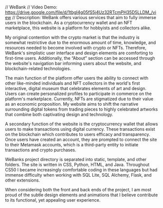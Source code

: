// WeBank
// Video Demo: https://drive.google.com/file/d/1tbgI4g05fS5j4Uz32RTcmPH35D5LLDM_/view
// Description:
WeBank offers various services that aim to fully immerse users in the blockchain. As a cryptocurrency wallet and an NFT marketplace, this website is a platform for hobbyists and collectors alike. 

My original contention with the crypto market is that the industry is somewhat restrictive due to the enormous amount of time, knowledge, and resources needed to become involved with crypto or NFTs. Therefore, WeBank's simplistic user interface and design elements are comforting to first-time users. Additionally, the “About” section can be accessed through the website's navigation bar informing users about the website, and blockchain-related technologies. 

The main function of the platform offer users the ability to connect with other like-minded individuals and NFT collectors in the world's first interactive, digital museum that celebrates elements of art and design. Users can create personalized profiles to participate in commerce on the platform's marketplace. Currently, NFTs are stigmatized due to their value as an economic proposition. My website aims to shift the narrative surrounding digital tokens from trading pieces to highly celebrated artworks that combine both captivating design and technology. 

A secondary function of the website is the cryptocurrency wallet that allows users to make transactions using digital currency. These transactions exist on the blockchain which contributes to users efficacy and transparency. Once users have created an account, they are prompted to connect the site to their Metamask accounts, which is a third-party entity to initiate transactions and crypto purchases. 

WeBanks project directory is separated into static, template, and other folders. The site is written in CSS, Python, HTML, and Java. Throughout CS50 I became increasingly comfortable coding in these languages but had immense difficulty when working with SQL Lite, SQL Alchemy, Flask, and other extensions. 

When considering both the front and back ends of the project, I am most proud of the subtle design elements and animations that I believe contribute to its functional, yet appealing user experience.


